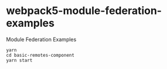 # webpack5-module-federation-examples
Module Federation Examples

```
yarn 
cd basic-remotes-component
yarn start
```
